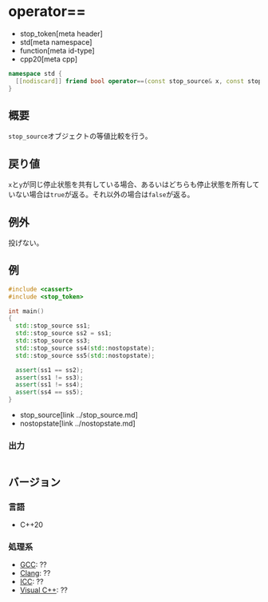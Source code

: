 # operator==
* stop_token[meta header]
* std[meta namespace]
* function[meta id-type]
* cpp20[meta cpp]

```cpp
namespace std {
  [[nodiscard]] friend bool operator==(const stop_source& x, const stop_source& y) noexcept;
}
```

## 概要
`stop_source`オブジェクトの等値比較を行う。

## 戻り値
`x`と`y`が同じ停止状態を共有している場合、あるいはどちらも停止状態を所有していない場合は`true`が返る。それ以外の場合は`false`が返る。

## 例外
投げない。

## 例
```cpp example
#include <cassert>
#include <stop_token>

int main()
{
  std::stop_source ss1;
  std::stop_source ss2 = ss1;
  std::stop_source ss3;
  std::stop_source ss4(std::nostopstate);
  std::stop_source ss5(std::nostopstate);

  assert(ss1 == ss2);
  assert(ss1 != ss3);
  assert(ss1 != ss4);
  assert(ss4 == ss5);
}
```
* stop_source[link ../stop_source.md]
* nostopstate[link ../nostopstate.md]

### 出力
```
```

## バージョン
### 言語
- C++20

### 処理系
- [GCC](/implementation.md#gcc): ??
- [Clang](/implementation.md#clang): ??
- [ICC](/implementation.md#icc): ??
- [Visual C++](/implementation.md#visual_cpp): ??

